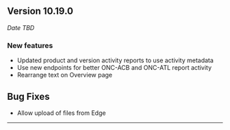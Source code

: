 
## Version 10.19.0
_Date TBD_

### New features
* Updated product and version activity reports to use activity metadata
* Use new endpoints for better ONC-ACB and ONC-ATL report activity
* Rearrange text on Overview page

## Bug Fixes
* Allow upload of files from Edge

---
